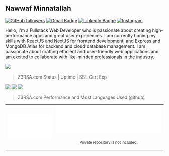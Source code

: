 ## Nawwaf Minnatallah

[![GitHub followers](https://img.shields.io/github/followers/z3rsa?label=Follow&style=social)](https://github.com/z3rsa/?tab=follow)
[![Gmail Badge](https://img.shields.io/badge/-nawwafminnatallah@gmail.com-white??style=for-the-badge&logo=gmail&logoColor=c14438&link=mailto:nawwafminnatallah@gmail.com)](mailto:nawwafminnatallah@gmail.com)
[![LinkedIn Badge](https://img.shields.io/badge/-nawwafminnatallah-blue?style=social&logo=Linkedin&logoColor=blue&link=https://www.linkedin.com/in/nawwaf-minnatallah/)](https://www.linkedin.com/in/nawwaf-minnatallah/)
[![Instagram](https://img.shields.io/badge/z3rsa-white.svg?style=style&logo=Instagram&logoColor=E4405F&link=https://www.instagram.com/z3rsa/)](https://www.instagram.com/z3rsa/)

Hello, I'm a Fullstack Web Developer who is passionate about creating high-performance apps and great user experiences. I am currently honing my skills with ReactJS and NextJS for frontend development, and Express and MongoDB Atlas for backend and cloud database management. I am passionate about crafting efficient and user-friendly web applications and am excited to collaborate with like-minded professionals in the industry.

<img src="https://api.z3rsa.com/images/bannerZ3RSA.png"/>

> Z3RSA.com Status | Uptime | SSL Cert Exp

![](https://status.z3rsa.com/api/badge/2/status?style=for-the-badge) ![](https://status.z3rsa.com/api/badge/2/uptime?style=for-the-badge) ![](https://status.z3rsa.com/api/badge/2/cert-exp?style=for-the-badge)

> Z3RSA.com Performance and Most Languages Used (github)
<table>
  <td align="center">
    <img src="https://github.com/z3rsa/z3rsa/blob/main/metrics.plugin.pagespeed.detailed.svg" width="450px" height="auto"/> 
  </td>
  <td>
    <img src="https://github.com/z3rsa/z3rsa/blob/main/metrics.plugin.languages.details.svg" />
    <p align="center">
      <sub>
        Private repository is not included.
      </sub>
    </p>
  </td>
</table>
